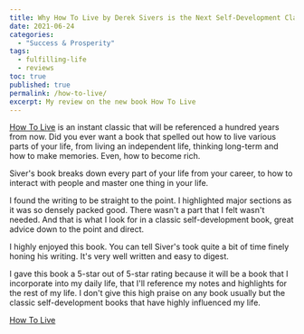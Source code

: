 ```yaml
---
title: Why How To Live by Derek Sivers is the Next Self-Development Classic You'll Reference for Life
date: 2021-06-24
categories:
  - "Success & Prosperity"
tags:
  - fulfilling-life
  - reviews
toc: true
published: true
permalink: /how-to-live/
excerpt: My review on the new book How To Live
---
```

[How To Live](https://sive.rs/h) is an instant classic that will be referenced a hundred years from now. Did you ever want a book that spelled out how to live various parts of your life, from living an independent life, thinking long-term and how to make memories. Even, how to become rich.

Siver's book breaks down every part of your life from your career, to how to interact with people and master one thing in your life.

I found the writing to be straight to the point. I highlighted major sections as it was so densely packed good. There wasn't a part that I felt wasn't needed. And that is what I look for in a classic self-development book, great advice down to the point and direct.

I highly enjoyed this book. You can tell Siver's took quite a bit of time finely honing his writing. It's very well written and easy to digest.

I gave this book a 5-star out of 5-star rating because it will be a book that I incorporate into my daily life, that I'll reference my notes and highlights for the rest of my life. I don't give this high praise on any book usually but the classic self-development books that have highly influenced my life.

[How To Live](https://sive.rs/h)
